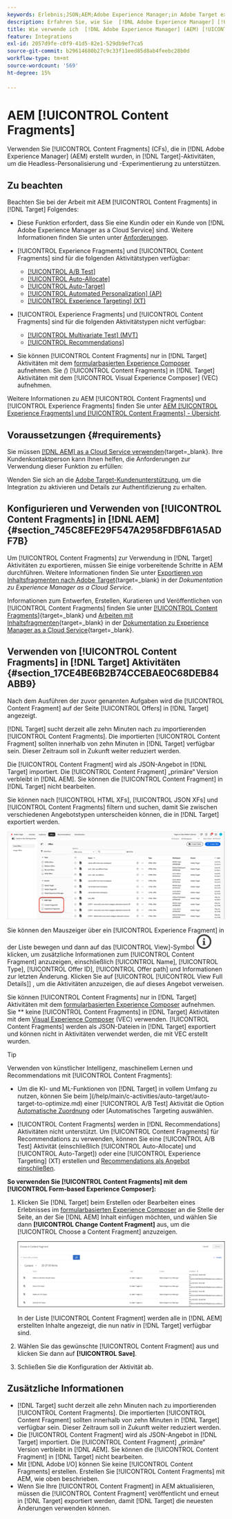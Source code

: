 ```yaml
---
keywords: Erlebnis;JSON;AEM;Adobe Experience Manager;in Adobe Target exportieren;Inhaltsfragmente;Fragmente;CF;cf;Headless;Personalisierung;Experimente
description: Erfahren Sie, wie Sie  [!DNL Adobe Experience Manager] [!UICONTROL Content Fragments]-in [!DNL Adobe Target] Aktivitäten verwenden.
title: Wie verwende ich  [!DNL Adobe Experience Manager] (AEM) [!UICONTROL Content Fragments]?
feature: Integrations
exl-id: 2057d9fe-c0f9-41d5-82e1-529db9ef7ca5
source-git-commit: b29614680b27c9c33f11eed85d8ab4feebc28b0d
workflow-type: tm+mt
source-wordcount: '569'
ht-degree: 15%

---
```


# AEM [!UICONTROL Content Fragments]

Verwenden Sie [!UICONTROL Content Fragments] (CFs), die in [!DNL Adobe Experience Manager] (AEM) erstellt wurden, in [!DNL Target]-Aktivitäten, um die Headless-Personalisierung und -Experimentierung zu unterstützen.

## Zu beachten

Beachten Sie bei der Arbeit mit AEM [!UICONTROL Content Fragments] in [!DNL Target] Folgendes:

* Diese Funktion erfordert, dass Sie eine Kundin oder ein Kunde von [!DNL Adobe Experience Manager as a Cloud Service] sind. Weitere Informationen finden Sie unten unter [Anforderungen](#section_AE6F0971E1574B3AA324003599B96E5A).
* [!UICONTROL Experience Fragments] und [!UICONTROL Content Fragments] sind für die folgenden Aktivitätstypen verfügbar:

   * [[!UICONTROL A/B Test]](/help/main/c-activities/t-test-ab/test-ab.md)
   * [[!UICONTROL Auto-Allocate]](/help/main/c-activities/automated-traffic-allocation/automated-traffic-allocation.md)
   * [[!UICONTROL Auto-Target]](/help/main/c-activities/auto-target/auto-target-to-optimize.md)
   * [[!UICONTROL Automated Personalization] (AP)](/help/main/c-activities/t-automated-personalization/automated-personalization.md)
   * [[!UICONTROL Experience Targeting] (XT)](/help/main/c-activities/t-experience-target/experience-target.md)

* [!UICONTROL Experience Fragments] und [!UICONTROL Content Fragments] sind für die folgenden Aktivitätstypen nicht verfügbar:

   * [[!UICONTROL Multivariate Test] (MVT)](/help/main/c-activities/c-multivariate-testing/multivariate-testing.md)
   * [[!UICONTROL Recommendations]](/help/main/c-recommendations/recommendations.md)

* Sie können [!UICONTROL Content Fragments] nur in [!DNL Target] Aktivitäten mit dem [formularbasierten Experience Composer](/help/main/c-experiences/form-experience-composer.md) aufnehmen. Sie *(*) [!UICONTROL Content Fragments] in [!DNL Target] Aktivitäten mit dem [!UICONTROL Visual Experience Composer] (VEC) aufnehmen.

Weitere Informationen zu AEM [!UICONTROL Content Fragments] und [!UICONTROL Experience Fragments] finden Sie unter [AEM [!UICONTROL Experience Fragments] und [!UICONTROL Content Fragments] - Übersicht](/help/main/c-integrating-target-with-mac/aem/aem-experience-and-content-fragments.md).

## Voraussetzungen  {#requirements}

Sie müssen [[!DNL AEM] as a Cloud Service verwenden](https://experienceleague.adobe.com/docs/experience-manager-cloud-service.html?lang=de){target=_blank}. Ihre Kundenkontaktperson kann Ihnen helfen, die Anforderungen zur Verwendung dieser Funktion zu erfüllen:

Wenden Sie sich an die [Adobe Target-Kundenunterstützung](/help/main/cmp-resources-and-contact-information.md#reference_ACA3391A00EF467B87930A450050077C), um die Integration zu aktivieren und Details zur Authentifizierung zu erhalten.

## Konfigurieren und Verwenden von [!UICONTROL Content Fragments] in [!DNL AEM] {#section_745C8EFE29F547A2958FDBF61A5ADF7B}

Um [!UICONTROL Content Fragments] zur Verwendung in [!DNL Target] Aktivitäten zu exportieren, müssen Sie einige vorbereitende Schritte in AEM durchführen. Weitere Informationen finden Sie unter [Exportieren von Inhaltsfragmenten nach Adobe Target](https://experienceleague.adobe.com/docs/experience-manager-cloud-service/content/sites/integrations/content-fragments-target.html?lang=de){target=_blank} in der *Dokumentation zu Experience Manager as a Cloud Service*.

Informationen zum Entwerfen, Erstellen, Kuratieren und Veröffentlichen von [!UICONTROL Content Fragments] finden Sie unter [[!UICONTROL Content Fragments]](https://experienceleague.adobe.com/docs/experience-manager-cloud-service/content/sites/authoring/fundamentals/content-fragments.html?lang=de){target=_blank} und [Arbeiten mit Inhaltsfragmenten](https://experienceleague.adobe.com/docs/experience-manager-cloud-service/content/sites/administering/content-fragments/content-fragments.html?lang=de){target=_blank} in der [Dokumentation zu Experience Manager as a Cloud Service](https://experienceleague.adobe.com/docs/experience-manager-cloud-service/content/home.html?lang=de){target=_blank}.

## Verwenden von [!UICONTROL Content Fragments] in [!DNL Target] Aktivitäten {#section_17CE4BE6B2B74CCEBAE0C68DEB84ABB9}

Nach dem Ausführen der zuvor genannten Aufgaben wird die [!UICONTROL Content Fragment] auf der Seite [!UICONTROL Offers] in [!DNL Target] angezeigt.

[!DNL Target] sucht derzeit alle zehn Minuten nach zu importierenden [!UICONTROL Content Fragments]. Die importierten [!UICONTROL Content Fragment] sollten innerhalb von zehn Minuten in [!DNL Target] verfügbar sein. Dieser Zeitraum soll in Zukunft weiter reduziert werden.

Die [!UICONTROL Content Fragment] wird als JSON-Angebot in [!DNL Target] importiert. Die [!UICONTROL Content Fragment] „primäre“ Version verbleibt in [!DNL AEM]. Sie können die [!UICONTROL Content Fragment] in [!DNL Target] nicht bearbeiten.

Sie können nach [!UICONTROL HTML XFs], [!UICONTROL JSON XFs] und [!UICONTROL Content Fragments] filtern und suchen, damit Sie zwischen verschiedenen Angebotstypen unterscheiden können, die in [!DNL Target] exportiert werden.

![Filtern nach Inhaltsfragmenttypen: HTML oder JSON in der Target-Benutzeroberfläche](/help/main/c-integrating-target-with-mac/aem/assets/fragment-types.png)

Sie können den Mauszeiger über ein [!UICONTROL Experience Fragment] in der Liste bewegen und dann auf das [!UICONTROL View]-Symbol ![Info-Symbol](/help/main/assets/icons/InfoOutline.svg) klicken, um zusätzliche Informationen zum [!UICONTROL Content Fragment] anzuzeigen, einschließlich [!UICONTROL Name], [!UICONTROL Type], [!UICONTROL Offer ID], [!UICONTROL Offer path] und Informationen zur letzten Änderung. Klicken Sie auf [!UICONTROL [!UICONTROL View Full Details]] , um die Aktivitäten anzuzeigen, die auf dieses Angebot verweisen.

Sie können [!UICONTROL Content Fragments] nur in [!DNL Target] Aktivitäten mit dem [formularbasierten Experience Composer](/help/main/c-experiences/form-experience-composer.md) aufnehmen. Sie ** keine [!UICONTROL Content Fragments] in [!DNL Target] Aktivitäten mit dem [Visual Experience Composer](/help/main/c-experiences/c-visual-experience-composer/visual-experience-composer.md) (VEC) verwenden. [!UICONTROL Content Fragments] werden als JSON-Dateien in [!DNL Target] exportiert und können nicht in Aktivitäten verwendet werden, die mit VEC erstellt wurden.

>[!TIP]
>
>Verwenden von künstlicher Intelligenz, maschinellem Lernen und Recommendations mit [!UICONTROL Content Fragments]:
>
>* Um die KI- und ML-Funktionen von [!DNL Target] in vollem Umfang zu nutzen, können Sie beim ](/help/main/c-activities/auto-target/auto-target-to-optimize.md) einer [!UICONTROL A/B Test] Aktivität die Option [Automatische Zuordnung](/help/main/c-activities/automated-traffic-allocation/automated-traffic-allocation.md#concept_A1407678796B4C569E94CBA8A9F7F5D4) oder [Automatisches Targeting auswählen.
>
>* [!UICONTROL Content Fragments] werden in [!DNL Recommendations] Aktivitäten nicht unterstützt. Um [!UICONTROL Content Fragments] für Recommendations zu verwenden, können Sie eine [!UICONTROL A/B Test] Aktivität (einschließlich [!UICONTROL Auto-Allocate] und [!UICONTROL Auto-Target]) oder eine [!UICONTROL Experience Targeting] (XT) erstellen und [Recommendations als Angebot einschließen](/help/main/c-recommendations/recommendations-as-an-offer.md).

**So verwenden Sie [!UICONTROL Content Fragments] mit dem [!UICONTROL Form-based Experience Composer]:**

1. Klicken Sie [!DNL Target] beim Erstellen oder Bearbeiten eines Erlebnisses im [formularbasierten Experience Composer](/help/main/c-experiences/form-experience-composer.md#task_FAC842A6535045B68B4C1AD3E657E56E) an die Stelle der Seite, an der Sie [!DNL AEM] Inhalt einfügen möchten, und wählen Sie dann **[!UICONTROL Change Content Fragment]** aus, um die [!UICONTROL Choose a Content Fragment] anzuzeigen.

   ![content_fragment_list image](/help/main/c-integrating-target-with-mac/aem/assets/choose-content-fragment.png)

   In der Liste [!UICONTROL Content Fragment] werden alle in [!DNL AEM] erstellten Inhalte angezeigt, die nun nativ in [!DNL Target] verfügbar sind.

1. Wählen Sie das gewünschte [!UICONTROL Content Fragment] aus und klicken Sie dann auf **[!UICONTROL Save]**.
1. Schließen Sie die Konfiguration der Aktivität ab.

## Zusätzliche Informationen

* [!DNL Target] sucht derzeit alle zehn Minuten nach zu importierenden [!UICONTROL Content Fragments]. Die importierten [!UICONTROL Content Fragment] sollten innerhalb von zehn Minuten in [!DNL Target] verfügbar sein. Dieser Zeitraum soll in Zukunft weiter reduziert werden.
* Die [!UICONTROL Content Fragment] wird als JSON-Angebot in [!DNL Target] importiert. Die [!UICONTROL Content Fragment] „primäre“ Version verbleibt in [!DNL AEM]. Sie können die [!UICONTROL Content Fragment] in [!DNL Target] nicht bearbeiten.
* Mit [!DNL Adobe I/O] können Sie keine [!UICONTROL Content Fragments] erstellen. Erstellen Sie [!UICONTROL Content Fragments] mit AEM, wie oben beschrieben.
* Wenn Sie Ihre [!UICONTROL Content Fragment] in AEM aktualisieren, müssen die [!UICONTROL Content Fragment] veröffentlicht und erneut in [!DNL Target] exportiert werden, damit [!DNL Target] die neuesten Änderungen verwenden können.
